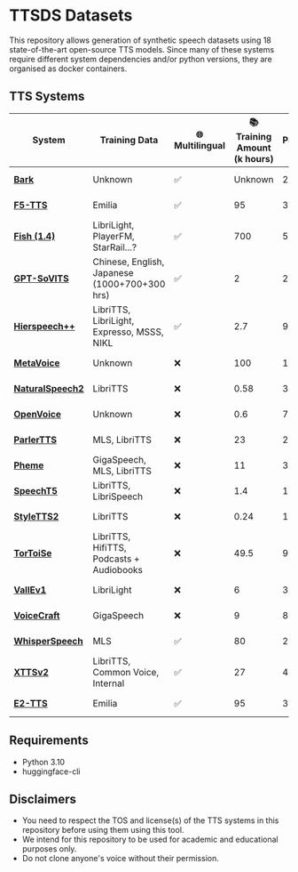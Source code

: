 # TTSDS Datasets
This repository allows generation of synthetic speech datasets using 18 state-of-the-art open-source TTS models. Since many of these systems require different system dependencies and/or python versions, they are organised as docker containers.

## TTS Systems

| **System**       | **Training Data**                                  | 🌐 **Multilingual** | 📚 **Training Amount (k hours)** | 🧠 **Num. Parameters (M)** | 🎯 **Target Repr.**        | 📖 **LibriVox Only** | 🔄 **NAR** | 🔁 **AR** | 🔡 **G2P** | 🧩 **Language Model** | 🎵 **Prosody Prediction** | 🌊 **Diffusion** | ⏱️ **Delay Pattern** |
|-------------------|---------------------------------------------------|---------------------|-----------------------------------|----------------------------|----------------------------|----------------------|------------|-----------|------------|-----------------------|--------------------------|------------------|---------------------|
| [**Bark**](https://github.com/suno-ai/bark)          | Unknown                                           | ✅                  | Unknown                           | 240                        | Audio Codec Code          | ❌                   | ✅          | ✅         | ❌          | ✅                     | ❌                        | ❌                | ❌                   |
| [**F5-TTS**](https://github.com/SWivid/F5-TTS)        | Emilia                                           | ✅                  | 95                                | 330                        | Mel Spectrogram           | ❌                   | ✅          | ❌         | ✅          | ❌                     | ❌                        | ✅                | ❌                   |
| [**Fish (1.4)**](https://github.com/fishaudio/fish-speech)    | LibriLight, PlayerFM, StarRail...?               | ✅                  | 700                               | 500                        | Audio Codec Code          | ❌                   | ❌          | ✅         | ❌          | ✅                     | ❌                        | ❌                | ❌                   |
| [**GPT-SoVITS**](https://github.com/RVC-Boss/GPT-SoVITS)    | Chinese, English, Japanese (1000+700+300 hrs)     | ✅                  | 2                                 | 200                        | Audio Codec Code          | ❌                   | ✅          | ✅         | ✅          | ✅                     | ❌                        | ❌                | ❌                   |
| [**Hierspeech++**](https://github.com/sh-lee-prml/HierSpeechpp)  | LibriTTS, LibriLight, Expresso, MSSS, NIKL        | ✅                  | 2.7                               | 97                         | Waveform                  | ❌                   | ✅          | ❌         | ✅          | ❌                     | ✅                        | ❌                | ❌                   |
| [**MetaVoice**](https://github.com/metavoiceio/metavoice-src)     | Unknown                                           | ❌                  | 100                               | 1000                       | Audio Codec Code          | ❌                   | ✅          | ✅         | ❌          | ✅                     | ❌                        | ❌                | ✅                   |
| [**NaturalSpeech2**](https://github.com/open-mmlab/Amphion)| LibriTTS                                         | ❌                  | 0.58                              | 380                        | Audio Codec Code          | ✅                   | ✅          | ❌         | ✅          | ❌                     | ✅                        | ✅                | ❌                   |
| [**OpenVoice**](https://github.com/myshell-ai/OpenVoice)     | Unknown                                           | ❌                  | 0.6                               | 73                         | Mel Spectrogram           | ❌                   | ✅          | ❌         | ✅          | ❌                     | ✅                        | ❌                | ❌                   |
| [**ParlerTTS**](https://github.com/huggingface/parler-tts)     | MLS, LibriTTS                                     | ❌                  | 23                                | 2200                       | Audio Codec Code          | ✅                   | ❌          | ✅         | ❌          | ✅                     | ❌                        | ❌                | ✅                   |
| [**Pheme**](https://github.com/PolyAI-LDN/pheme)         | GigaSpeech, MLS, LibriTTS                        | ❌                  | 11                                | 300                        | Audio Codec Code          | ❌                   | ✅          | ✅         | ✅          | ✅                     | ❌                        | ❌                | ❌                   |
| [**SpeechT5**](https://github.com/microsoft/SpeechT5)      | LibriTTS, LibriSpeech                            | ❌                  | 1.4                               | 144                        | Mel Spectrogram           | ✅                   | ❌          | ✅         | ❌          | ❌                     | ❌                        | ❌                | ❌                   |
| [**StyleTTS2**](https://github.com/yl4579/StyleTTS2)     | LibriTTS                                         | ❌                  | 0.24                              | 191                        | Mel Spectrogram           | ✅                   | ✅          | ❌         | ✅          | ❌                     | ✅                        | ✅                | ❌                   |
| [**TorToiSe**](https://github.com/neonbjb/tortoise-tts)      | LibriTTS, HifiTTS, Podcasts + Audiobooks         | ❌                  | 49.5                              | 960                        | Mel Spectrogram           | ❌                   | ✅          | ✅         | ❌          | ✅                     | ❌                        | ✅                | ❌                   |
| [**VallEv1**](https://github.com/open-mmlab/Amphion)       | LibriLight                                       | ❌                  | 6                                 | 370                        | Audio Codec Code          | ✅                   | ❌          | ✅         | ✅          | ✅                     | ❌                        | ❌                | ❌                   |
| [**VoiceCraft**](https://github.com/jasonppy/VoiceCraft)    | GigaSpeech                                       | ❌                  | 9                                 | 830                        | Audio Codec Code          | ❌                   | ❌          | ✅         | ✅          | ✅                     | ❌                        | ❌                | ✅                   |
| [**WhisperSpeech**](https://github.com/collabora/WhisperSpeech) | MLS                                              | ✅                  | 80                                | 2054                       | Audio Codec Code          | ✅                   | ✅          | ✅         | ❌          | ✅                     | ❌                        | ❌                | ❌                   |
| [**XTTSv2**](https://github.com/idiap/coqui-ai-TTS)        | LibriTTS, Common Voice, Internal                 | ✅                  | 27                                | 456                        | Audio Codec Code (Own)    | ❌                   | ❌          | ✅         | ❌          | ✅                     | ❌                        | ❌                | ❌                   |
| [**E2-TTS**](https://github.com/SWivid/F5-TTS)        | Emilia                                           | ✅                  | 95                                | 330                        | Mel Spectrogram           | ❌                   | ✅          | ❌         | ✅          | ❌                     | ✅                        | ❌                | ❌                   |


## Requirements
 - Python 3.10
 - huggingface-cli

## Disclaimers
 - You need to respect the TOS and license(s) of the TTS systems in this repository before using them using this tool.
 - We intend for this repository to be used for academic and educational purposes only.
 - Do not clone anyone's voice without their permission.